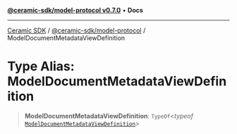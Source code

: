 [**@ceramic-sdk/model-protocol v0.7.0**](../README.md) • **Docs**

***

[Ceramic SDK](../../../README.md) / [@ceramic-sdk/model-protocol](../README.md) / ModelDocumentMetadataViewDefinition

# Type Alias: ModelDocumentMetadataViewDefinition

> **ModelDocumentMetadataViewDefinition**: `TypeOf`\<*typeof* [`ModelDocumentMetadataViewDefinition`](../variables/ModelDocumentMetadataViewDefinition.md)\>
